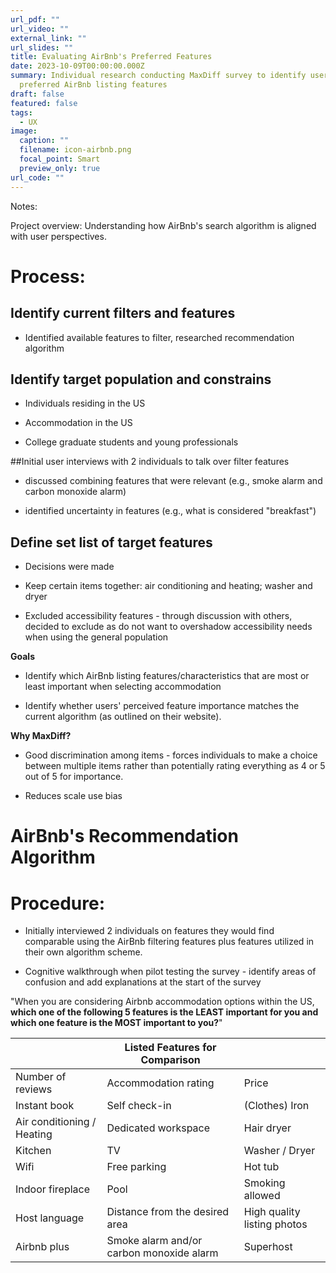 ```yaml
---
url_pdf: ""
url_video: ""
external_link: ""
url_slides: ""
title: Evaluating AirBnb's Preferred Features
date: 2023-10-09T00:00:00.000Z
summary: Individual research conducting MaxDiff survey to identify user driven
  preferred AirBnb listing features
draft: false
featured: false
tags:
  - UX
image:
  caption: ""
  filename: icon-airbnb.png
  focal_point: Smart
  preview_only: true
url_code: ""
---
```

Notes:

Project overview: Understanding how AirBnb's search algorithm is aligned with user perspectives.

# Process:

## Identify current filters and features

* Identified available features to filter, researched recommendation algorithm

## Identify target population and constrains

* Individuals residing in the US

* Accommodation in the US

* College graduate students and young professionals

##Initial user interviews with 2 individuals to talk over filter features 

* discussed combining features that were relevant (e.g., smoke alarm and carbon monoxide alarm)

* identified uncertainty in features (e.g., what is considered "breakfast")

## Define set list of target features

* Decisions were made

* Keep certain items together: air conditioning and heating; washer and dryer

* Excluded accessibility features - through discussion with others, decided to exclude as do not want to overshadow accessibility needs when using the general population

**Goals**

* Identify which AirBnb listing features/characteristics that are most or least important when selecting accommodation

* Identify whether users' perceived feature importance matches the current algorithm (as outlined on their website).

**Why MaxDiff?**

* Good discrimination among items - forces individuals to make a choice between multiple items rather than potentially rating everything as 4 or 5 out of 5 for importance.

* Reduces scale use bias


# AirBnb's Recommendation Algorithm


# Procedure:

* Initially interviewed 2 individuals on features they would find comparable using the AirBnb filtering features plus features utilized in their own algorithm scheme.

* Cognitive walkthrough when pilot testing the survey - identify areas of confusion and add explanations at the start of the survey

"When you are considering Airbnb accommodation options within the US, **which one of the following 5 features is the LEAST important for you and which one feature is the MOST important to you?**"


| | Listed Features for Comparison | |
| - | - | - |
| Number of reviews | Accommodation rating | Price |
| Instant book | Self check-in | (Clothes) Iron |
| Air conditioning / Heating | Dedicated workspace | Hair dryer |
| Kitchen | TV | Washer / Dryer |
| Wifi | Free parking | Hot tub |
| Indoor fireplace | Pool | Smoking allowed |
| Host language | Distance from the desired area | High quality listing photos |
| Airbnb plus | Smoke alarm and/or carbon monoxide alarm | Superhost |


